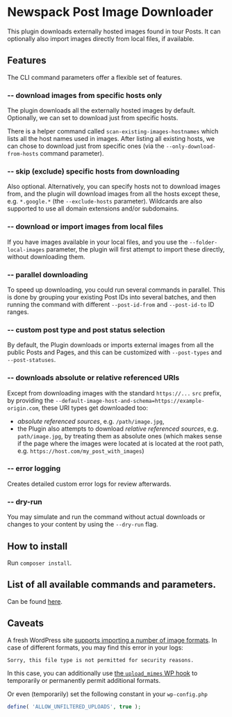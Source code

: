 # Newspack Post Image Downloader

This plugin downloads externally hosted images found in tour Posts. It can optionally also import images directly from local files, if available.

## Features

The CLI command parameters offer a flexible set of features.

### -- download images from specific hosts only

The plugin downloads all the externally hosted images by default. Optionally, we can set to download just from specific hosts.

There is a helper command called `scan-existing-images-hostnames` which lists all the host names used in images. After listing all existing hosts, we can chose to download just from specific ones (via the `--only-download-from-hosts` command parameter).

### -- skip (exclude) specific hosts from downloading

Also optional. Alternatively, you can specify hosts not to download images from, and the plugin will download images from all the hosts except these, e.g. `*.google.*` (the `--exclude-hosts` parameter). Wildcards are also supported to use all domain extensions and/or subdomains.

### -- download or import images from local files 

If you have images available in your local files, and you use the `--folder-local-images` parameter, the plugin will first attempt to import these directly, without downloading them.

### -- parallel downloading

To speed up downloading, you could run several commands in parallel. This is done by grouping your existing Post IDs into several batches, and then running the command with different `--post-id-from` and `--post-id-to` ID ranges.

### -- custom post type and post status selection

By default, the Plugin downloads or imports external images from all the public Posts and Pages, and this can be customized with `--post-types` and `--post-statuses`.  

### -- downloads absolute or relative referenced URIs

Except from downloading images with the standard `https://...` `src` prefix, by providing the `--default-image-host-and-schema=https://example-origin.com`, these URI types get downloaded too:
- _absolute referenced sources_, e.g. `/path/image.jpg`,
- the Plugin also attempts to download _relative referenced sources_, e.g. `path/image.jpg`, by treating them as absolute ones (which makes sense if the page where the images were located at is located at the root path, e.g. `https://host.com/my_post_with_images`) 

### -- error logging

Creates detailed custom error logs for review afterwards.

### -- dry-run

You may simulate and run the command without actual downloads or changes to your content by using the `--dry-run` flag. 

## How to install

Run `composer install`.

## List of all available commands and parameters.

Can be found [here](https://github.com/Automattic/newspack-post-image-downloader/blob/master/src/class-downloader.php#L39).

## Caveats

A fresh WordPress site [supports importing a number of image formats](https://core.trac.wordpress.org/browser/tags/5.1.1/src/wp-includes/functions.php#L2707). In case of different formats, you may find this error in your logs:
```
Sorry, this file type is not permitted for security reasons.
```

In this case, you can additionally use [the `upload_mimes` WP hook](https://developer.wordpress.org/reference/hooks/upload_mimes/) to temporarily or permanently permit additional formats.

Or even (temporarily) set the following constant in your `wp-config.php`
```php
define( 'ALLOW_UNFILTERED_UPLOADS', true );
```
